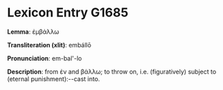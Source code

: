 # Lexicon Entry G1685

**Lemma**: ἐμβάλλω

**Transliteration (xlit)**: embállō

**Pronunciation**: em-bal'-lo

**Description**:
from ἐν and βάλλω; to throw on, i.e. (figuratively) subject to (eternal punishment):--cast into.
